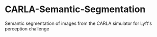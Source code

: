 # CARLA-Semantic-Segmentation
Semantic segmentation of images from the CARLA simulator for Lyft's perception challenge
